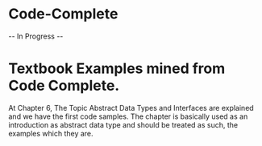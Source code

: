 # Code-Complete
-- In Progress -- 
# Textbook Examples mined from Code Complete.
At Chapter 6, The Topic Abstract Data Types and Interfaces are explained and we have the first code samples. The chapter is basically used as an introduction as abstract data type and should be treated as such, the examples which they are. 
